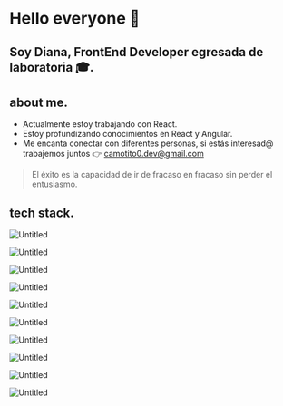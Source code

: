 # **Hello everyone 👋**

## **Soy Diana, FrontEnd Developer egresada de laboratoria 🎓.**

## about me.

- Actualmente estoy trabajando con React.
- Estoy profundizando conocimientos en React y Angular.
- Me encanta conectar con diferentes personas, si estás interesad@ trabajemos juntos 👉 [camotito0.dev@gmail.com](mailto:cecilianallerena@gmail.com)

> El éxito es la capacidad de ir de fracaso en fracaso sin perder el entusiasmo.
> 

## tech stack.

![Untitled](https://s3-us-west-2.amazonaws.com/secure.notion-static.com/dfc2c3a8-9f5b-4747-916d-a7c34f6f4e77/Untitled.png)

![Untitled](https://s3-us-west-2.amazonaws.com/secure.notion-static.com/e1901e7e-3a61-4bd0-8395-e78e04da9080/Untitled.png)

![Untitled](https://s3-us-west-2.amazonaws.com/secure.notion-static.com/478a8b30-05d4-4d8b-b9fe-33651b59baff/Untitled.png)

![Untitled](https://s3-us-west-2.amazonaws.com/secure.notion-static.com/6a67c0db-347d-4b3b-9e0a-845bef4647ca/Untitled.png)

![Untitled](https://s3-us-west-2.amazonaws.com/secure.notion-static.com/fa8bcdeb-01da-4d8a-9c3d-cf2d9f22e6df/Untitled.png)

![Untitled](https://s3-us-west-2.amazonaws.com/secure.notion-static.com/dbc8c9d9-28cb-42db-bf14-9a57f4de4887/Untitled.png)

![Untitled](https://s3-us-west-2.amazonaws.com/secure.notion-static.com/8bd155ba-9dc3-4de0-a628-409cabc50489/Untitled.png)

![Untitled](https://s3-us-west-2.amazonaws.com/secure.notion-static.com/92b71cf7-7205-4731-8e4f-c9fb957c11f9/Untitled.png)

![Untitled](https://s3-us-west-2.amazonaws.com/secure.notion-static.com/cadc287b-8652-4ca3-a943-7bd5bf127363/Untitled.png)

![Untitled](https://s3-us-west-2.amazonaws.com/secure.notion-static.com/81ceaec7-0038-4239-866e-53e10675063c/Untitled.png)
